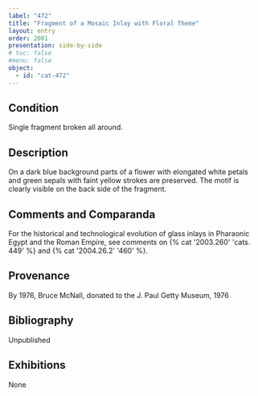 ```yaml
---
label: "472"
title: "Fragment of a Mosaic Inlay with Floral Theme"
layout: entry
order: 2081
presentation: side-by-side
# toc: false
#menu: false 
object:
  - id: "cat-472"
---
```


## Condition

Single fragment broken all around.

## Description

On a dark blue background parts of a flower with elongated white petals and green sepals with faint yellow strokes are preserved. The motif is clearly visible on the back side of the fragment.

## Comments and Comparanda

For the historical and technological evolution of glass inlays in Pharaonic Egypt and the Roman Empire, see comments on {% cat '2003.260' 'cats. 449' %} and {% cat '2004.26.2' '460' %}.

## Provenance

By 1976, Bruce McNall, donated to the J. Paul Getty Museum, 1976

## Bibliography

Unpublished

## Exhibitions

None